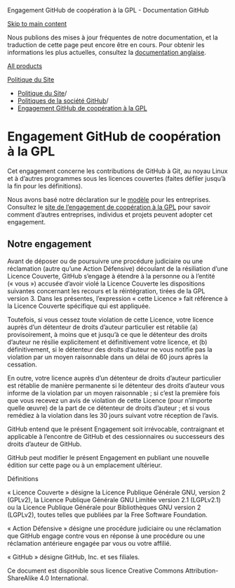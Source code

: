 Engagement GitHub de coopération à la GPL - Documentation GitHub

[Skip to main content](#main-content)

Nous publions des mises à jour fréquentes de notre documentation, et la traduction de cette page peut encore être en cours. Pour obtenir les informations les plus actuelles, consultez la [documentation anglaise](/en).

[All products](/fr)

[Politique du Site](/fr/site-policy)

* [Politique du Site](/fr/site-policy)/
* [Politiques de la société GitHub](/fr/site-policy/github-company-policies)/
* [Engagement GitHub de coopération à la GPL](/fr/site-policy/github-company-policies/github-gpl-cooperation-commitment)

Engagement GitHub de coopération à la GPL
==========

Cet engagement concerne les contributions de GitHub à Git, au noyau Linux et à d’autres programmes sous les licences couvertes (faites défiler jusqu’à la fin pour les définitions).

Nous avons basé notre déclaration sur le [modèle](https://github.com/gplcc/gplcc/blob/master/Company/GPL%20Cooperation%20Commitment-Company-Template.md) pour les entreprises. Consultez le [site de l’engagement de coopération à la GPL](https://gplcc.github.io/gplcc/) pour savoir comment d’autres entreprises, individus et projets peuvent adopter cet engagement.

[](#our-commitment)Notre engagement
----------

Avant de déposer ou de poursuivre une procédure judiciaire ou une réclamation (autre qu’une Action Défensive) découlant de la résiliation d’une Licence Couverte, GitHub s’engage à étendre à la personne ou à l’entité (« vous ») accusée d’avoir violé la Licence Couverte les dispositions suivantes concernant les recours et la réintégration, tirées de la GPL version 3. Dans les présentes, l’expression « cette Licence » fait référence à la Licence Couverte spécifique qui est appliquée.

Toutefois, si vous cessez toute violation de cette Licence, votre licence auprès d’un détenteur de droits d’auteur particulier est rétablie (a) provisoirement, à moins que et jusqu’à ce que le détenteur des droits d’auteur ne résilie explicitement et définitivement votre licence, et (b) définitivement, si le détenteur des droits d’auteur ne vous notifie pas la violation par un moyen raisonnable dans un délai de 60 jours après la cessation.

En outre, votre licence auprès d’un détenteur de droits d’auteur particulier est rétablie de manière permanente si le détenteur des droits d’auteur vous informe de la violation par un moyen raisonnable ; si c’est la première fois que vous recevez un avis de violation de cette Licence (pour n’importe quelle œuvre) de la part de ce détenteur de droits d’auteur ; et si vous remédiez à la violation dans les 30 jours suivant votre réception de l’avis.

GitHub entend que le présent Engagement soit irrévocable, contraignant et applicable à l’encontre de GitHub et des cessionnaires ou successeurs des droits d’auteur de GitHub.

GitHub peut modifier le présent Engagement en publiant une nouvelle édition sur cette page ou à un emplacement ultérieur.

Définitions

« Licence Couverte » désigne la Licence Publique Générale GNU, version 2 (GPLv2), la Licence Publique Générale GNU Limitée version 2.1 (LGPLv2.1) ou la Licence Publique Générale pour Bibliothèques GNU version 2 (LGPLv2), toutes telles que publiées par la Free Software Foundation.

« Action Défensive » désigne une procédure judiciaire ou une réclamation que GitHub engage contre vous en réponse à une procédure ou une réclamation antérieure engagée par vous ou votre affilié.

« GitHub » désigne GitHub, Inc. et ses filiales.

Ce document est disponible sous licence Creative Commons Attribution-ShareAlike 4.0 International.
